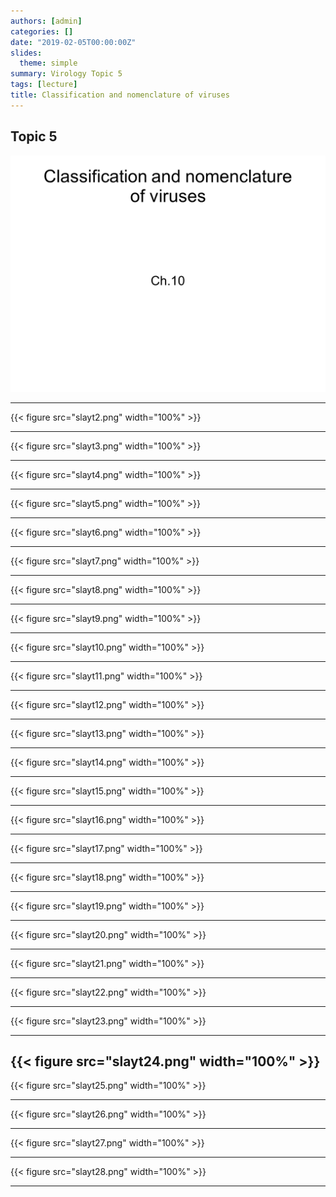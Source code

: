 ```yaml
---
authors: [admin]
categories: []
date: "2019-02-05T00:00:00Z"
slides:
  theme: simple
summary: Virology Topic 5
tags: [lecture]
title: Classification and nomenclature of viruses
---
```


## Topic 5
![slayt1](Slayt1.PNG)

---
{{< figure src="slayt2.png" width="100%" >}}

---

{{< figure src="slayt3.png" width="100%" >}}

---

{{< figure src="slayt4.png" width="100%" >}}

---

{{< figure src="slayt5.png" width="100%" >}}

---

{{< figure src="slayt6.png" width="100%" >}}

---

{{< figure src="slayt7.png" width="100%" >}}

---

{{< figure src="slayt8.png" width="100%" >}}

---

{{< figure src="slayt9.png" width="100%" >}}

---

{{< figure src="slayt10.png" width="100%" >}}

---

{{< figure src="slayt11.png" width="100%" >}}

---

{{< figure src="slayt12.png" width="100%" >}}

---

{{< figure src="slayt13.png" width="100%" >}}

---

{{< figure src="slayt14.png" width="100%" >}}

---

{{< figure src="slayt15.png" width="100%" >}}

---

{{< figure src="slayt16.png" width="100%" >}}

---

{{< figure src="slayt17.png" width="100%" >}}

---

{{< figure src="slayt18.png" width="100%" >}}

---

{{< figure src="slayt19.png" width="100%" >}}

---

{{< figure src="slayt20.png" width="100%" >}}

---

{{< figure src="slayt21.png" width="100%" >}}

---

{{< figure src="slayt22.png" width="100%" >}}

---

{{< figure src="slayt23.png" width="100%" >}}

---

{{< figure src="slayt24.png" width="100%" >}}
---

{{< figure src="slayt25.png" width="100%" >}}

---

{{< figure src="slayt26.png" width="100%" >}}

---

{{< figure src="slayt27.png" width="100%" >}}

---

{{< figure src="slayt28.png" width="100%" >}}

---

